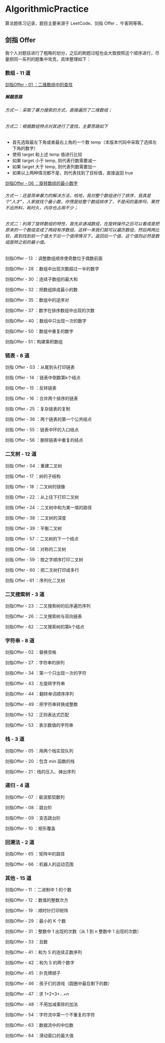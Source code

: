 # AlgorithmicPractice
算法题练习记录，题目主要来源于 LeetCode、剑指 Offer 、牛客网等等。

## 剑指 Offer

我个人对题目进行了粗略的划分，之后的刷题过程也会大致按照这个顺序进行，尽量把同一系列的题集中攻克，具体整理如下：

### 数组 - 11 道

[剑指Offer - 01 ：二维数组中的查找](https://github.com/Bylant/AlgorithmicPractice/blob/master/algorithmic-practice/sword-for-offer/src/main/java/top/zhoudl/Offer01.java)

##### 解题思路

###### 方式一：采取了暴力搜索的方式，直接遍历了二维数组；

###### 方式二：根据数组特点对其进行了查找，主要思路如下

* 首先选取最左下角或者最右上角的一个数 temp（本版本代码中采取了选择左下角的数字）
* 使用 target 和上述 temp 值进行比较
* 如果 target 小于 temp, 则代表行数需要减一
* 如果 target 大于 temp, 则代表列数需要加一
* 如果以上两种情况都不是，则代表找到了目标值，直接返回 true

[剑指Offer - 06 ：旋转数组的最小数字](https://github.com/Bylant/AlgorithmicPractice/blob/master/algorithmic-practice/sword-for-offer/src/main/java/top/zhoudl/Offer02.java)

###### 方式一：还是简单暴力的解决方法，哈哈，我对整个数组进行了排序，我真是个“人才”，人家就找个最小数，你愣是给整个数组排序了，不是闲的蛋疼吗，果然不出所料，耗时久，内存也占用不少；

###### 方式二：利用了旋转数组的特性，首先非递减数组，在旋转操作之后可以看成是把原来的一个数组变成了两段有序数组，这样一来我们就可以遍历数组，然后两两比较，直到找到前一个值大于后一个值得情况下，返回后一个值，这个值则必然是数组旋转之前的最小值。

剑指Offer - 13 ：调整数组顺序使奇数位于偶数前面

剑指Offer - 28 ：数组中出现次数超过一半的数字

剑指Offer - 30 ：连续子数组的最大和

剑指Offer - 32 ：把数组排成最小的数

剑指Offer - 35 ：数组中的逆序对

剑指Offer - 37 ：数字在排序数组中出现的次数

剑指Offer - 40 ：数组中只出现一次的数字

剑指Offer - 50 ：数组中重复的数字

剑指Offer - 51：构建乘积数组

### 链表 - 8 道

剑指 Offer - 03 ：从尾到头打印链表

剑指 Offer - 14 ：链表中倒数第k个结点

剑指 Offer - 15 ：反转链表

剑指 Offer - 16 ：合并两个排序的链表

剑指 Offer - 25 ：复杂链表的复制

剑指 Offer - 36 ：两个链表的第一个公共结点

剑指 Offer - 55 ：链表中环的入口结点

剑指 Offer - 56 ：删除链表中重复的结点

### 二叉树 - 12 道

剑指 Offer - 04 ：重建二叉树

剑指 Offer - 17 ：树的子结构

剑指 Offer - 18 ：二叉树的镜像

剑指 Offer - 22 ：从上往下打印二叉树

剑指 Offer - 24 ：二叉树中和为某一值的路径

剑指 Offer - 38 ：二叉树的深度

剑指 Offer - 39 ：平衡二叉树

剑指 Offer - 57 ：二叉树的下一个结点

剑指 Offer - 58 ：对称的二叉树

剑指 Offer - 59 ：按之字顺序打印二叉树

剑指 Offer - 60 ：把二叉树打印成多行

剑指 Offer - 61 ：序列化二叉树

### 二叉搜索树 - 3 道

剑指Offer - 23 ：二叉搜索树的后序遍历序列

剑指Offer - 26 ：二叉搜索树与双向链表

剑指Offer - 62 ：二叉搜索树的第k个结点

### 字符串 - 8 道

剑指Offer - 02 ：替换空格

剑指Offer - 27 ：字符串的排列

剑指Offer - 34 ：第一个只出现一次的字符

剑指Offer - 43 ：左旋转字符串

剑指Offer - 44 ：翻转单词顺序序列

剑指Offer - 49 ：把字符串转换成整数

剑指Offer - 52 ：正则表达式匹配

剑指Offer - 53 ：表示数值的字符串

### 栈 - 3 道

剑指Offer - 05 ：用两个栈实现队列

剑指Offer - 20 ：包含 min 函数的栈

剑指Offer - 21：栈的压入、弹出序列

### 递归 - 4 道

剑指Offer - 07 ：裴波那契数列

剑指Offer - 08 ：跳台阶

剑指Offer - 09 ：变态跳台阶

剑指Offer - 10 ：矩形覆盖

### 回溯法 - 2 道

剑指Offer - 65 ：矩阵中的路径

剑指Offer - 66 ：机器人的运动范围

### 其他 - 15 道

剑指Offer - 11 ：二进制中 1 的个数

剑指Offer - 12 ：数值的整数次方

剑指Offer - 19 ：顺时针打印矩阵

剑指Offer - 29 ：最小的 K 个数

剑指Offer - 31 ：整数中 1 出现的次数（从 1 到 n 整数中 1 出现的次数）

剑指Offer - 33 ：丑数

剑指Offer - 41 ：和为 S 的连续正数序列

剑指Offer - 42 ：和为 S 的两个数字

剑指Offer - 45 ：扑克牌顺子

剑指Offer - 46 ：孩子们的游戏（圆圈中最后剩下的数）

剑指Offer - 47 ：求 1+2+3+…+n

剑指Offer - 48 ：不用加减乘除的加法

剑指Offer - 54 ：字符流中第一个不重复的字符

剑指Offer - 63 ：数据流中的中位数

剑指Offer - 64 ：滑动窗口的最大值